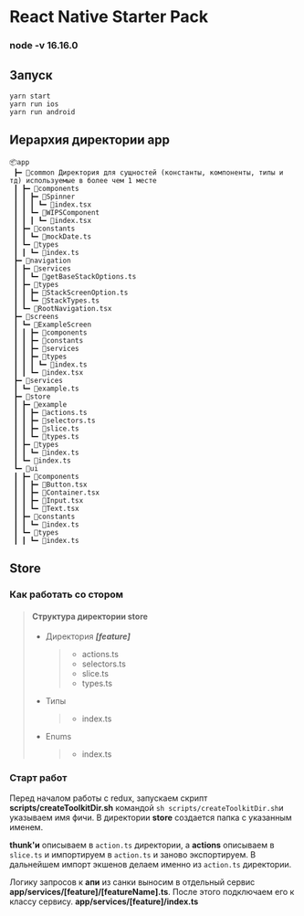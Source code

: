 # React Native Starter Pack

### node -v 16.16.0

## Запуск

```shell script
yarn start
yarn run ios
yarn run android
```

## Иерархия директории app

```
📦app
 ┣━ 📂common Директория для сущностей (константы, компоненты, типы и тд) используемые в более чем 1 месте
 ┃ ┣━ 📂components
 ┃ ┃ ┣━ 📂Spinner
 ┃ ┃ ┃ ┗━ 📜index.tsx
 ┃ ┃ ┗━ 📂WIPSComponent
 ┃ ┃ ┃ ┗━ 📜index.tsx
 ┃ ┣━ 📂constants
 ┃ ┃ ┗━ 📜mockDate.ts
 ┃ ┗━ 📂types
 ┃ ┃ ┗━ 📜index.ts
 ┣━ 📂navigation
 ┃ ┣━ 📂services
 ┃ ┃ ┗━ 📜getBaseStackOptions.ts
 ┃ ┣━ 📂types
 ┃ ┃ ┣━ 📜StackScreenOption.ts
 ┃ ┃ ┗━ 📜StackTypes.ts
 ┃ ┗━ 📜RootNavigation.tsx
 ┣━ 📂screens
 ┃ ┗━ 📂ExampleScreen
 ┃ ┃ ┣━ 📂components
 ┃ ┃ ┣━ 📂constants
 ┃ ┃ ┣━ 📂services
 ┃ ┃ ┣━ 📂types
 ┃ ┃ ┃ ┗━ 📜index.ts
 ┃ ┃ ┗━ 📜index.tsx
 ┣━ 📂services
 ┃ ┗━ 📜example.ts
 ┣━ 📂store
 ┃ ┣━ 📂example
 ┃ ┃ ┣━ 📜actions.ts
 ┃ ┃ ┣━ 📜selectors.ts
 ┃ ┃ ┣━ 📜slice.ts
 ┃ ┃ ┗━ 📜types.ts
 ┃ ┣━ 📂types
 ┃ ┃ ┗━ 📜index.ts
 ┃ ┗━ 📜index.ts
 ┗━ 📂ui
 ┃ ┣━ 📂components
 ┃ ┃ ┣━ 📜Button.tsx
 ┃ ┃ ┣━ 📜Container.tsx
 ┃ ┃ ┣━ 📜Input.tsx
 ┃ ┃ ┗━ 📜Text.tsx
 ┃ ┣━ 📂constants
 ┃ ┃ ┗━ 📜index.ts
 ┃ ┗━ 📂types
 ┃ ┃ ┗━ 📜index.ts

```
## Store

### Как работать со **стором**

> #### Структура директории **store**
>
> - Директория **_[feature]_**
>   > - actions.ts
>   > - selectors.ts
>   > - slice.ts
>   > - types.ts
> - Типы
>   > - index.ts
> - Enums
>   > - index.ts

### Старт работ

Перед началом работы с redux, запускаем скрипт **scripts/createToolkitDir.sh** командой
`sh scripts/createToolkitDir.sh`и указываем имя фичи.
В директории **store** создается папка с указанным именем.

**thunk'и** описываем в `action.ts` директории, а **actions** описываем в `slice.ts` и импортируем в `action.ts` и заново экспортируем. В дальнейшем импорт экшенов делаем именно из `action.ts` директории.

Логику запросов к **апи** из санки выносим в отдельный сервис **app/services/[feature]/[featureName].ts**. После этого подключаем его к классу сервису. **app/services/[feature]/index.ts**

